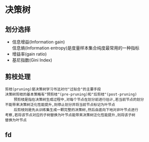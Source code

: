 # 决策树
## 划分选择
- 信息增益(Information gain)<br/>
    信息熵(Information entropy)是度量样本集合纯度最常用的一种指标
- 增益率(gain ratio)<br/>
- 基尼指数(Gini  Index)
## 剪枝处理
    剪枝(pruning)是决策树学习书法对付"过拟合"的主要手段
    决策树剪枝的基本策略有"预剪枝"(pre-pruning)和"后剪枝"(post-pruning)
        预剪枝是指在决策树生成过程中,对每个节点在划分前进行估计,若当前节点的划分
    不能带来决策树泛化性能提升,则停止划分并将当前节点标记为叶节点
        后剪枝则是先从训练集生成一颗完整的决策树,然后自底向下地对非叶节点进行
    考察,若将该节点对应的子树替换为叶节点能带来决策树泛化性能提升,则将该子树
    替换为叶节点
## fd
